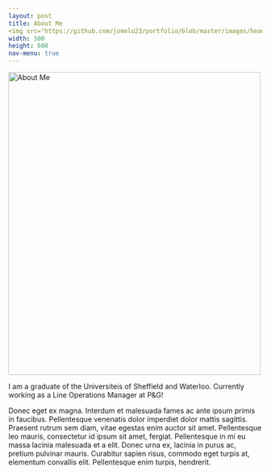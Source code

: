 ```yaml
---
layout: post
title: About Me
<img src="https://github.com/jomelo23/portfolio/blob/master/images/headshot.jpg?raw=true" alt="About Me" width="500" height="600">
width: 500
height: 600
nav-menu: true
---
```

<img src="https://github.com/jomelo23/portfolio/blob/master/images/headshot.jpg?raw=true" alt="About Me" width="500" height="600">


I am a graduate of the Universiteis of Sheffield and Waterloo. Currently working as a Line Operations Manager at P&G!

Donec eget ex magna. Interdum et malesuada fames ac ante ipsum primis in faucibus. Pellentesque venenatis dolor imperdiet dolor mattis sagittis. Praesent rutrum sem diam, vitae egestas enim auctor sit amet. Pellentesque leo mauris, consectetur id ipsum sit amet, fergiat. Pellentesque in mi eu massa lacinia malesuada et a elit. Donec urna ex, lacinia in purus ac, pretium pulvinar mauris. Curabitur sapien risus, commodo eget turpis at, elementum convallis elit. Pellentesque enim turpis, hendrerit.
